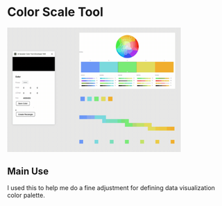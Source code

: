 # Color Scale Tool

<img src="preview.gif" width="400" />

## Main Use
I used this to help me do a fine adjustment for defining data visualization color palette.

